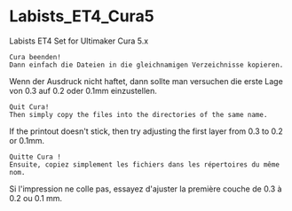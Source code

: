 # Labists_ET4_Cura5
Labists ET4 Set for Ultimaker Cura 5.x

    Cura beenden!
    Dann einfach die Dateien in die gleichnamigen Verzeichnisse kopieren.

Wenn der Ausdruck nicht haftet, dann sollte man versuchen die erste Lage von 0.3 auf 0.2 oder 0.1mm einzustellen.

    Quit Cura!
    Then simply copy the files into the directories of the same name.

If the printout doesn't stick, then try adjusting the first layer from 0.3 to 0.2 or 0.1mm.

    Quitte Cura !
    Ensuite, copiez simplement les fichiers dans les répertoires du même nom.

Si l'impression ne colle pas, essayez d'ajuster la première couche de 0.3 à 0.2 ou 0.1 mm.
